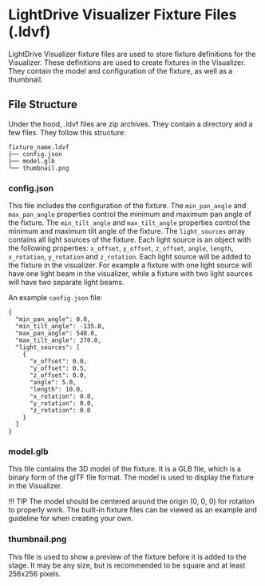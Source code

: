 # LightDrive Visualizer Fixture Files (.ldvf)

LightDrive Visualizer fixture files are used to store fixture definitions for the Visualizer. These
definitions are used to create fixtures in the Visualizer. They contain the model and configuration of the
fixture, as well as a thumbnail.

## File Structure

Under the hood, .ldvf files are zip archives. They contain a directory and a few files. They follow this
structure:
```
fixture_name.ldvf
├── config.json
├── model.glb
└── thumbnail.png
```

### config.json

This file includes the configuration of the fixture. The `min_pan_angle` and `max_pan_angle` properties
control the minimum and maximum pan angle of the fixture. The `min_tilt_angle` and `max_tilt_angle`
properties control the minimum and maximum tilt angle of the fixture. The `light_sources` array contains
all light sources  of the fixture. Each light source is an object with the following properties:
`x_offset`, `y_offset`, `z_offset`, `angle`, `length`, `x_rotation`, `y_rotation` and `z_rotation`.
Each light source will be  added to the fixture in the visualizer. For example a fixture with one light
source will have one  light beam in the visualizer, while a fixture with two light sources will have
two separate light beams.

An example `config.json` file:
```
{
  "min_pan_angle": 0.0,
  "min_tilt_angle": -135.0,
  "max_pan_angle": 540.0,
  "max_tilt_angle": 270.0,
  "light_sources": [
    {
      "x_offset": 0.0,
      "y_offset": 0.5,
      "z_offset": 0.0,
      "angle": 5.0,
      "length": 10.0,
      "x_rotation": 0.0,
      "y_rotation": 0.0,
      "z_rotation": 0.0
    }
  ]
}
```

### model.glb

This file contains the 3D model of the fixture. It is a GLB file, which is a binary form of the glTF 
file format. The model is used to display the fixture in the Visualizer.

!!! TIP
    The model should be centered around the origin (0, 0, 0) for rotation to properly work. The
    built-in fixture files can be viewed as an example and guideline for when creating your own.

### thumbnail.png

This file is used to show a preview of the fixture before it is added to the stage. It may be any size,
but is recommended to be square and at least 256x256 pixels.

